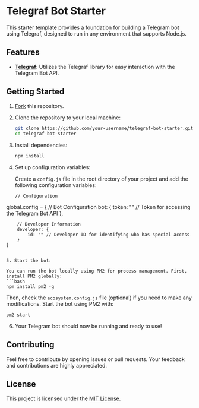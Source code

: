 # Telegraf Bot Starter

This starter template provides a foundation for building a Telegram bot using Telegraf, designed to run in any environment that supports Node.js.

## Features

- **[Telegraf](https://telegraf.js.org/)**: Utilizes the Telegraf library for easy interaction with the Telegram Bot API.

## Getting Started

1. [Fork](https://github.com/itsreimau/telegraf-bot-starter/fork) this repository.

2. Clone the repository to your local machine:
   ```bash
   git clone https://github.com/your-username/telegraf-bot-starter.git
   cd telegraf-bot-starter
   ```

3. Install dependencies:
   ```bash
   npm install
   ```

4. Set up configuration variables:

   Create a `config.js` file in the root directory of your project and add the following configuration variables:
   ```env
   // Configuration
global.config = {
    // Bot Configuration
    bot: {
            token: "" // Token for accessing the Telegram Bot API
        },

        // Developer Information
        developer: {
            id: "" // Developer ID for identifying who has special access
        }
    }
   ```

5. Start the bot:

   You can run the bot locally using PM2 for process management. First, install PM2 globally:
   ```bash
   npm install pm2 -g
   ```

   Then, check the `ecosystem.config.js` file (optional) if you need to make any modifications. Start the bot using PM2 with:
   ```bash
   pm2 start
   ```

6. Your Telegram bot should now be running and ready to use!

## Contributing

Feel free to contribute by opening issues or pull requests. Your feedback and contributions are highly appreciated.

## License

This project is licensed under the [MIT License](LICENSE).